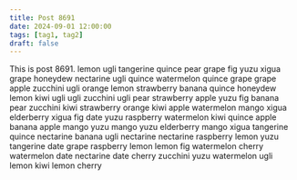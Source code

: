 ```yaml
---
title: Post 8691
date: 2024-09-01 12:00:00
tags: [tag1, tag2]
draft: false
---
```

This is post 8691.
lemon
ugli
tangerine
quince
pear
grape
fig
yuzu
xigua
grape
honeydew
nectarine
ugli
quince
watermelon
quince
grape
grape
apple
zucchini
ugli
orange
lemon
strawberry
banana
quince
honeydew
lemon
kiwi
ugli
ugli
zucchini
ugli
pear
strawberry
apple
yuzu
fig
banana
pear
zucchini
kiwi
strawberry
orange
kiwi
apple
watermelon
mango
xigua
elderberry
xigua
fig
date
yuzu
raspberry
watermelon
kiwi
quince
apple
banana
apple
mango
yuzu
mango
yuzu
elderberry
mango
xigua
tangerine
quince
nectarine
banana
ugli
nectarine
nectarine
raspberry
lemon
yuzu
tangerine
date
grape
raspberry
lemon
lemon
fig
watermelon
cherry
watermelon
date
nectarine
date
cherry
zucchini
yuzu
watermelon
ugli
lemon
kiwi
lemon
cherry
